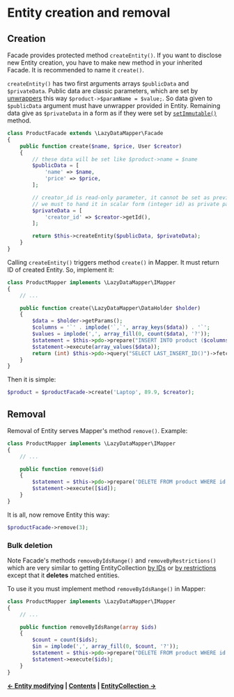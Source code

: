Entity creation and removal
===

## Creation

Facade provides protected method `createEntity()`. If you want to disclose new Entity creation,
you have to make new method in your inherited Facade. It is recommended to name it `create()`.

`createEntity()` has two first arguments arrays `$publicData` and `$privateData`.
Public data are classic parameters, which are set by [unwrappers](4.Entity-modifying.md#unwrappers)
this way `$product->$paramName = $value;`. So data given to `$publicData` argument must have
unwrapper provided in Entity. Remaining data give as `$privateData` in a form as if they were set
by [`setImmutable()`](4.Entity-modifying.md#private-and-read-only-parameter) method.

```php
class ProductFacade extends \LazyDataMapper\Facade
{
	public function create($name, $price, User $creator)
	{
		// these data will be set like $product->name = $name
		$publicData = [
			'name' => $name,
			'price' => $price,
		];

		// creator_id is read-only parameter, it cannot be set as previous public data
		// we must to hand it in scalar form (integer id) as private parameter
		$privateData = [
			'creator_id' => $creator->getId(),
		];

		return $this->createEntity($publicData, $privateData);
	}
}
```

Calling `createEntity()` triggers method `create()` in Mapper. It must return ID of created Entity. So, implement it:

```php
class ProductMapper implements \LazyDataMapper\IMapper
{
	// ...

	public function create(\LazyDataMapper\DataHolder $holder)
	{
		$data = $holder->getParams();
		$columns = '`' . implode('`,`', array_keys($data)) . '`';
		$values = implode(',', array_fill(0, count($data), '?'));
		$statement = $this->pdo->prepare("INSERT INTO product ($columns) VALUES($values)");
		$statement->execute(array_values($data));
		return (int) $this->pdo->query("SELECT LAST_INSERT_ID()")->fetchColumn();
	}
}
```

Then it is simple:

```php
$product = $productFacade->create('Laptop', 89.9, $creator);
```

## Removal

Removal of Entity serves Mapper's method `remove()`. Example:

```php
class ProductMapper implements \LazyDataMapper\IMapper
{
	// ...

	public function remove($id)
	{
		$statement = $this->pdo->prepare('DELETE FROM product WHERE id = ? LIMIT 1');
		$statement->execute([$id]);
	}
}
```

It is all, now remove Entity this way:

```php
$productFacade->remove(3);
```

### Bulk deletion

Note Facade's methods `removeByIdsRange()` and `removeByRestrictions()` which are very similar to
getting EntityCollection [by IDs](6.EntityCollection.md#then-you-need-to-gain-data-range-in-mapper)
or [by restrictions](7.Restrictor.md) except that it **deletes** matched entities.

To use it you must implement method `removeByIdsRange()` in Mapper:

```php
class ProductMapper implements \LazyDataMapper\IMapper
{
	// ...

	public function removeByIdsRange(array $ids)
	{
		$count = count($ids);
		$in = implode(',', array_fill(0, $count, '?'));
		$statement = $this->pdo->prepare("DELETE FROM product WHERE id IN ($in) LIMIT $count");
		$statement->execute($ids);
	}
}
```


**[← Entity modifying](4.Entity-modifying.md)
| [Contents](../readme.md#documentation)
| [EntityCollection →](6.EntityCollection.md)**
